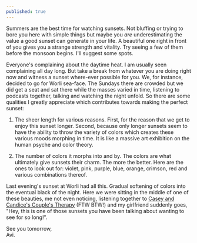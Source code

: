 ```yaml
---
published: true
---
```

Summers are the best time for watching sunsets. Not bluffing or trying to bore you here with simple things but maybe you _are_ underestimating the value a good sunset can generate in your life. A beautiful one right in front of you gives you a strange strength and vitality. Try seeing a few of them before the monsoon begins. I'll suggest some spots.

Everyone's complaining about the daytime heat. I am usually seen complaining all day long. But take a break from whatever you are doing right now and witness a sunset where-ever possible for you. We, for instance, decided to go for Worli sea-face. The Sundays there are crowded but we did get a seat and sat there while the masses varied in time, listening to podcasts together, talking and watching the night unfold. So there are some qualities I greatly appreciate which contributes towards making the perfect sunset:

1. The sheer length for various reasons. First, for the reason that we get to enjoy this sunset longer. Second, because only longer sunsets seem to have the ability to throw the variety of colors which creates these various moods morphing in time. It is like a massive art exhibition on the human psyche and color theory.

2. The number of colors it morphs into and by. The colors are what ultimately give sunsets their charm. The more the better. Here are the ones to look out for: violet, pink, purple, blue, orange, crimson, red and various combinations thereof.

Last evening's sunset at Worli had all this. Gradual softening of colors into the eventual black of the night. Here we were sitting in the middle of one of these beauties, me not even noticing, listening together to [Casey and Candice's Couple's Therapy](https://anchor.fm/couples-therapy "Anchor link to Couple's Therapy podcast") (FTW BTW!) and my girlfriend suddenly goes, "Hey, this is one of those sunsets you have been talking about wanting to see for so long!".

See you tomorrow,  
Avi.